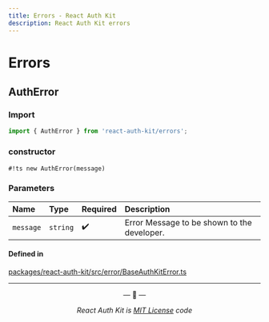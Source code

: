 ```yaml
---
title: Errors - React Auth Kit
description: React Auth Kit errors
---
```


# Errors

<div data-ea-publisher="authkitarkadipme" data-ea-type="text" id="ref_errors"></div>

## AuthError

### Import

```js
import { AuthError } from 'react-auth-kit/errors';
```

### constructor

`#!ts new AuthError(message)`

### Parameters

| Name | Type | Required | Description |
| :------ | :------ | :------ | :------ |
| `message` | `string` | :heavy_check_mark: | Error Message to be shown to the developer. |

#### Defined in

[packages/react-auth-kit/src/error/BaseAuthKitError.ts](https://github.com/react-auth-kit/react-auth-kit/blob/37dc30d4/packages/react-auth-kit/src/errors.ts#L8)

---

<p align="center">&mdash; 🔑  &mdash;</p>
<p align="center"><i>React Auth Kit is <a href="https://github.com/react-auth-kit/react-auth-kit/blob/master/LICENSE">MIT License</a> code</i></p>
